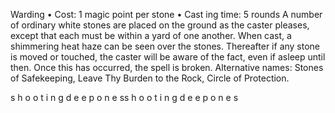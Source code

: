 Warding 
• Cost:  1 magic point per stone
•
 Cast
ing time: 5 rounds
A number of ordinary white stones are placed on the 
ground as the caster pleases, except that each must be 
within a yard of one another. When cast, a shimmering 
heat haze can be seen over the stones. Thereafter if any 
stone is moved or touched, the caster will be aware of the 
fact, even if asleep until then. Once this has occurred, the 
spell is broken.
Alternative names: Stones of Safekeeping, Leave Thy Burden 
to the Rock, Circle of Protection.

s 
h 
o 
o 
t 
i 
n 
g 
d 
e e 
p 
o 
n 
e 
ss 
h 
o 
o 
t 
i 
n 
g 
d 
e e 
p 
o 
n 
e 
s
